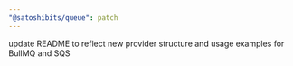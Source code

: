```yaml
---
"@satoshibits/queue": patch
---
```


update README to reflect new provider structure and usage examples for BullMQ and SQS
